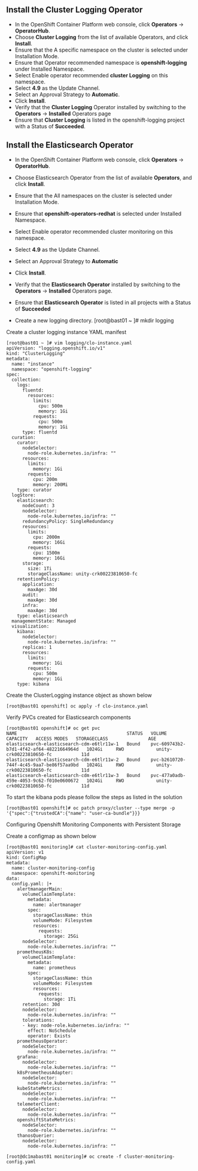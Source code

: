 ## Install the Cluster Logging Operator

- In the OpenShift Container Platform web console, click **Operators** → **OperatorHub**.
- Choose **Cluster Logging** from the list of available Operators, and click **Install**.
- Ensure that the A specific namespace on the cluster is selected under Installation Mode.
- Ensure that Operator recommended namespace is **openshift-logging** under Installed Namespace.
- Select Enable operator recommended **cluster Logging** on this namespace.
- Select **4.9** as the Update Channel.
- Select an Approval Strategy to **Automatic**.
- Click **Install**.
- Verify that the **Cluster Logging** Operator installed by switching to the **Operators** → **Installed** Operators page
- Ensure that **Cluster Logging** is listed in the openshift-logging project with a Status of **Succeeded**.

## Install the Elasticsearch Operator

- In the OpenShift Container Platform web console, click **Operators** → **OperatorHub**.
- Choose Elasticsearch Operator from the list of available **Operators**, and click **Install**.
- Ensure that the All namespaces on the cluster is selected under Installation Mode.
- Ensure that **openshift-operators-redhat** is selected under Installed Namespace.
- Select Enable operator recommended cluster monitoring on this namespace.
- Select **4.9** as the Update Channel.
- Select an Approval Strategy to **Automatic**
- Click **Install**.
- Verify that the **Elasticsearch Operator** installed by switching to the **Operators** → **Installed** Operators page.
- Ensure that **Elasticsearch Operator** is listed in all projects with a Status of **Succeeded**



- Create a new logging directory. 
    [root@bast01 ~ ]# mkdir logging

Create a cluster logging instance YAML manifest

    [root@bast01 ~ ]# vim logging/clo-instance.yaml
    apiVersion: "logging.openshift.io/v1"
    kind: "ClusterLogging"
    metadata:
      name: "instance"
      namespace: "openshift-logging"
    spec:
      collection:
        logs:
          fluentd:
            resources:
              limits:
                cpu: 500m
                memory: 1Gi
              requests:
                cpu: 500m
                memory: 1Gi
          type: fluentd
      curation:
        curator:
          nodeSelector:
            node-role.kubernetes.io/infra: ""
          resources:
            limits:
              memory: 1Gi
            requests:
              cpu: 200m
              memory: 200Mi
        type: curator
      logStore:
        elasticsearch:
          nodeCount: 3
          nodeSelector:
            node-role.kubernetes.io/infra: ""
          redundancyPolicy: SingleRedundancy
          resources:
            limits:
              cpu: 2000m
              memory: 16Gi
            requests:
              cpu: 1500m
              memory: 16Gi
          storage:
            size: 1Ti
            storageClassName: unity-crk00223810650-fc
        retentionPolicy:
          application:
            maxAge: 30d
          audit:
            maxAge: 30d
          infra:
            maxAge: 30d
        type: elasticsearch
      managementState: Managed
      visualization:
        kibana:
          nodeSelector:
            node-role.kubernetes.io/infra: ""
          replicas: 1
          resources:
            limits:
              memory: 1Gi
            requests:
              cpu: 500m
              memory: 1Gi
        type: kibana

Create the ClusterLogging instance object as shown below

    [root@bast01 openshift] oc apply -f clo-instance.yaml

Verify PVCs created for Elasticsearch components

    [root@bast01 openshift]# oc get pvc
    NAME                                         STATUS   VOLUME                                     CAPACITY   ACCESS MODES   STORAGECLASS               AGE
    elasticsearch-elasticsearch-cdm-e6tlr11w-1   Bound    pvc-609743b2-b7d1-4f42-af64-48221664964d   1024Gi     RWO            unity-crk00223810650-fc           11d
    elasticsearch-elasticsearch-cdm-e6tlr11w-2   Bound    pvc-b2610720-744f-4c45-9aa7-be86f57aa9bd   1024Gi     RWO            unity-crk00223810650-fc           11d
    elasticsearch-elasticsearch-cdm-e6tlr11w-3   Bound    pvc-477a0adb-459e-4053-9c62-f010e0600672   1024Gi     RWO            unity-crk00223810650-fc           11d

To start the kibana pods please follow the steps as listed in the solution

    [root@bast01 openshift]# oc patch proxy/cluster --type merge -p '{"spec":{"trustedCA":{"name": "user-ca-bundle"}}}

Configuring Openshift Monitoring Components with Persistent Storage

Create a configmap as shown below
    
    [root@bast01 monitoring]# cat cluster-monitoring-config.yaml
    apiVersion: v1
    kind: ConfigMap
    metadata:
      name: cluster-monitoring-config
      namespace: openshift-monitoring
    data:
      config.yaml: |+
        alertmanagerMain:
          volumeClaimTemplate:
            metadata:
              name: alertmanager
            spec:
              storageClassName: thin
              volumeMode: Filesystem
              resources:
                requests:
                  storage: 25Gi
          nodeSelector:
            node-role.kubernetes.io/infra: ""
        prometheusK8s:
          volumeClaimTemplate:
            metadata:
              name: prometheus
            spec:
              storageClassName: thin
              volumeMode: Filesystem
              resources:
                requests:
                  storage: 1Ti
          retention: 30d
          nodeSelector:
            node-role.kubernetes.io/infra: ""
          tolerations:
          - key: node-role.kubernetes.io/infra: ""
            effect: NoSchedule
            operator: Exists
        prometheusOperator:
          nodeSelector:
            node-role.kubernetes.io/infra: ""
        grafana:
          nodeSelector:
            node-role.kubernetes.io/infra: ""
        k8sPrometheusAdapter:
          nodeSelector:
            node-role.kubernetes.io/infra: ""
        kubeStateMetrics:
          nodeSelector:
            node-role.kubernetes.io/infra: ""
        telemeterClient:
          nodeSelector:
            node-role.kubernetes.io/infra: ""
        openshiftStateMetrics:
          nodeSelector:
            node-role.kubernetes.io/infra: ""
        thanosQuerier:
          nodeSelector:
            node-role.kubernetes.io/infra: ""
    
    [root@dc1mabast01 monitoring]# oc create -f cluster-monitoring-config.yaml
